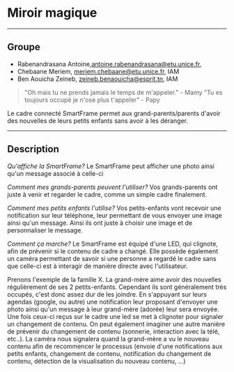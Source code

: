 Miroir magique
===================
---
Groupe
-------------
- Rabenandrasana Antoine,antoine.rabenandrasana@etu.unice.fr,
- Chebaane Meriem, meriem.chebaane@etu.unice.fr, IAM
- Ben Aouicha Zeineb, zeineb.benaouicha@esprit.tn, IAM

> "Oh mais tu ne prends jamais le temps de m'appeler." - Mamy
>"Tu es toujours occupé je n'ose plus t'appeler" - Papy

Le cadre connecté SmartFrame permet aux grand-parents/parents d'avoir des nouvelles de leurs petits enfants sans avoir à les déranger.



---
Description
-------------
</i>*Qu'affiche la SmartFrame?*
Le SmartFrame peut afficher une photo ainsi qu'un message associé à celle-ci



*Comment mes grands-parents peuvent l'utiliser?*
Vos grands-parents ont juste à venir et regarder le cadre, comme un simple cadre finalement.

*Comment mes petits enfants l'utilise?*
Vos petits-enfants vont recevoir une notification sur leur téléphone, leur permettant de vous envoyer une image ainsi qu'un message. Ainsi ils ont juste à choisir une image et de personnaliser le message.

<i class="icon-cog"></i> *Comment ça marche?*
Le SmartFrame est équipé d'une LED, qui clignote, afin de prévenir si le contenu de cadre a changé. Elle possède également un caméra permettant de savoir si une personne a regardé le cadre sans que celle-ci est à interagir de manière directe avec l'utilisateur.

Prenons l'exemple de la famille X. La grand-mère aime avoir des nouvelles régulièrement de ses 2 petits-enfants. Cependant ils sont généralement très occupés, c'est donc assez dur de les joindre. En s'appuyant sur leurs agendas (google, ou autre) une notification leur proposant d'envoyer une photo ainsi qu'un message à leur grand-mère (adorée) leur sera envoyée. Une fois ceux-ci reçus sur le cadre une led se met à clignoter pour signaler un changement de contenu. On peut également imaginer une autre manière de prévenir du changement de contenu (sonnerie, interaction avec la télé, etc..). La caméra nous signalera quand la grand-mère a vu le nouveau contenu afin de recommencer le processus (envoie d'une notifications aux petits enfants, changement de contenu, notification du changement de contenu, détection de la visualisation du nouveau contenu, ...)

